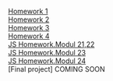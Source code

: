 [Homework 1](https://valeriaromanovskaia.github.io/genius-homework/homework-1/)<br>
[Homework 2](https://valeriaromanovskaia.github.io/genius-homework/genius-homework-2/)<br>
[Homework 3](https://valeriaromanovskaia.github.io/genius-homework/genius-homework-3/)<br>
[Homework 4](https://valeriaromanovskaia.github.io/genius-homework/genius-homework-4/)<br>
[JS Homework.Modul 21,22](https://valeriaromanovskaia.github.io/genius-homework/JS-HOMEWORK/)<br>
[JS Homework.Modul 23](https://valeriaromanovskaia.github.io/genius-homework/JS-HOMEWORK-23modul/)<br>
[JS Homework.Modul 24](https://valeriaromanovskaia.github.io/genius-homework/JS-HOMEWORK-MODUL24/)<br>
[Final project] COMING SOON
